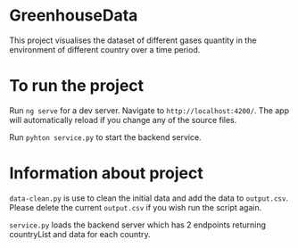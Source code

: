 # GreenhouseData

This project visualises the dataset of different gases quantity in the environment of different country over a time period. 

# To run the project 

Run `ng serve` for a dev server. Navigate to `http://localhost:4200/`. The app will automatically reload if you change any of the source files.

Run `pyhton service.py` to start the backend service.

# Information about project

`data-clean.py` is use to clean the initial data and add the data to `output.csv`. Please delete the current `output.csv` if you wish run the script again.

`service.py` loads the backend server which has 2 endpoints returning countryList and data for each country.



